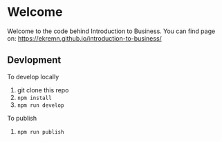 # Welcome

Welcome to the code behind Introduction to Business.
You can find page on: 
https://ekremn.github.io/introduction-to-business/

## Devlopment

To develop locally

1. git clone this repo
1. `npm install`
1. `npm run develop`

To publish

1. `npm run publish`

